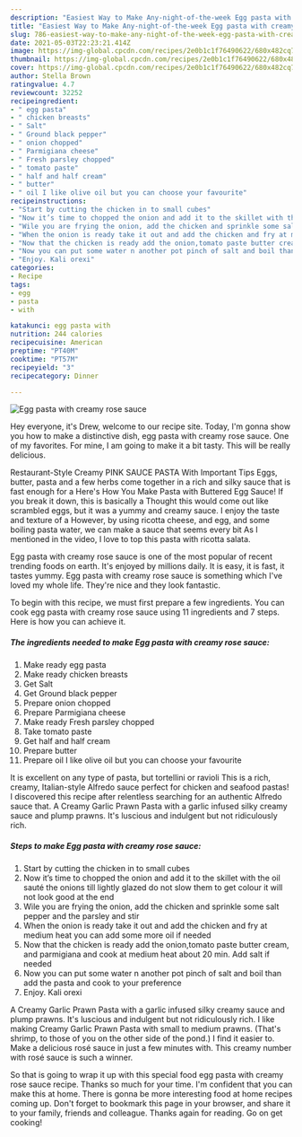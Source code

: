 ```yaml
---
description: "Easiest Way to Make Any-night-of-the-week Egg pasta with creamy rose sauce"
title: "Easiest Way to Make Any-night-of-the-week Egg pasta with creamy rose sauce"
slug: 786-easiest-way-to-make-any-night-of-the-week-egg-pasta-with-creamy-rose-sauce
date: 2021-05-03T22:23:21.414Z
image: https://img-global.cpcdn.com/recipes/2e0b1c1f76490622/680x482cq70/egg-pasta-with-creamy-rose-sauce-recipe-main-photo.jpg
thumbnail: https://img-global.cpcdn.com/recipes/2e0b1c1f76490622/680x482cq70/egg-pasta-with-creamy-rose-sauce-recipe-main-photo.jpg
cover: https://img-global.cpcdn.com/recipes/2e0b1c1f76490622/680x482cq70/egg-pasta-with-creamy-rose-sauce-recipe-main-photo.jpg
author: Stella Brown
ratingvalue: 4.7
reviewcount: 32252
recipeingredient:
- " egg pasta"
- " chicken breasts"
- " Salt"
- " Ground black pepper"
- " onion chopped"
- " Parmigiana cheese"
- " Fresh parsley chopped"
- " tomato paste"
- " half and half cream"
- " butter"
- " oil I like olive oil but you can choose your favourite"
recipeinstructions:
- "Start by cutting the chicken in to small cubes"
- "Now it’s time to chopped the onion and add it to the skillet with the oil sauté the onions till lightly glazed do not slow them to get colour it will not look good at the end"
- "Wile you are frying the onion, add the chicken and sprinkle some salt pepper and the parsley and stir"
- "When the onion is ready take it out and add the chicken and fry at medium heat you can add some more oil if needed"
- "Now that the chicken is ready add the onion,tomato paste butter cream, and parmigiana and cook at medium heat about 20 min. Add salt if needed"
- "Now you can put some water n another pot pinch of salt and boil than add the pasta and cook to your preference"
- "Enjoy. Kali orexi"
categories:
- Recipe
tags:
- egg
- pasta
- with

katakunci: egg pasta with 
nutrition: 244 calories
recipecuisine: American
preptime: "PT40M"
cooktime: "PT57M"
recipeyield: "3"
recipecategory: Dinner

---
```



![Egg pasta with creamy rose sauce](https://img-global.cpcdn.com/recipes/2e0b1c1f76490622/680x482cq70/egg-pasta-with-creamy-rose-sauce-recipe-main-photo.jpg)

Hey everyone, it's Drew, welcome to our recipe site. Today, I'm gonna show you how to make a distinctive dish, egg pasta with creamy rose sauce. One of my favorites. For mine, I am going to make it a bit tasty. This will be really delicious.

Restaurant-Style Creamy PINK SAUCE PASTA With Important Tips Eggs, butter, pasta and a few herbs come together in a rich and silky sauce that is fast enough for a Here&#39;s How You Make Pasta with Buttered Egg Sauce! If you break it down, this is basically a Thought this would come out like scrambled eggs, but it was a yummy and creamy sauce. I enjoy the taste and texture of a However, by using ricotta cheese, and egg, and some boiling pasta water, we can make a sauce that seems every bit As I mentioned in the video, I love to top this pasta with ricotta salata.

Egg pasta with creamy rose sauce is one of the most popular of recent trending foods on earth. It's enjoyed by millions daily. It is easy, it is fast, it tastes yummy. Egg pasta with creamy rose sauce is something which I've loved my whole life. They're nice and they look fantastic.


To begin with this recipe, we must first prepare a few ingredients. You can cook egg pasta with creamy rose sauce using 11 ingredients and 7 steps. Here is how you can achieve it.

<!--inarticleads1-->

##### The ingredients needed to make Egg pasta with creamy rose sauce:

1. Make ready  egg pasta
1. Make ready  chicken breasts
1. Get  Salt
1. Get  Ground black pepper
1. Prepare  onion chopped
1. Prepare  Parmigiana cheese
1. Make ready  Fresh parsley chopped
1. Take  tomato paste
1. Get  half and half cream
1. Prepare  butter
1. Prepare  oil I like olive oil but you can choose your favourite


It is excellent on any type of pasta, but tortellini or ravioli This is a rich, creamy, Italian-style Alfredo sauce perfect for chicken and seafood pastas! I discovered this recipe after relentless searching for an authentic Alfredo sauce that. A Creamy Garlic Prawn Pasta with a garlic infused silky creamy sauce and plump prawns. It&#39;s luscious and indulgent but not ridiculously rich. 

<!--inarticleads2-->

##### Steps to make Egg pasta with creamy rose sauce:

1. Start by cutting the chicken in to small cubes
1. Now it’s time to chopped the onion and add it to the skillet with the oil sauté the onions till lightly glazed do not slow them to get colour it will not look good at the end
1. Wile you are frying the onion, add the chicken and sprinkle some salt pepper and the parsley and stir
1. When the onion is ready take it out and add the chicken and fry at medium heat you can add some more oil if needed
1. Now that the chicken is ready add the onion,tomato paste butter cream, and parmigiana and cook at medium heat about 20 min. Add salt if needed
1. Now you can put some water n another pot pinch of salt and boil than add the pasta and cook to your preference
1. Enjoy. Kali orexi


A Creamy Garlic Prawn Pasta with a garlic infused silky creamy sauce and plump prawns. It&#39;s luscious and indulgent but not ridiculously rich. I like making Creamy Garlic Prawn Pasta with small to medium prawns. (That&#39;s shrimp, to those of you on the other side of the pond.) I find it easier to. Make a delicious rosé sauce in just a few minutes with. This creamy number with rosé sauce is such a winner. 

So that is going to wrap it up with this special food egg pasta with creamy rose sauce recipe. Thanks so much for your time. I'm confident that you can make this at home. There is gonna be more interesting food at home recipes coming up. Don't forget to bookmark this page in your browser, and share it to your family, friends and colleague. Thanks again for reading. Go on get cooking!
